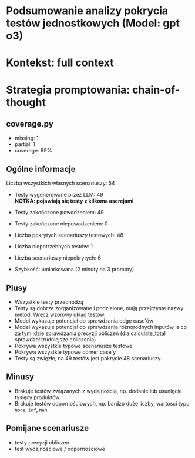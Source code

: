 # Podsumowanie analizy pokrycia testów jednostkowych (Model: gpt o3)
# Kontekst: full context
# Strategia promptowania: chain-of-thought

## coverage.py
- missing: 1
- partial: 1
- coverage: 99%

## Ogólne informacje

Liczba wszystkich własnych scenariuszy: 54

- Testy wygenerowane przez LLM: 49
<br/> <strong>NOTKA: pojawiają się testy z kilkoma asercjami</strong>
- Testy zakończone powodzeniem: 49
- Testy zakończone niepowodzeniem: 0


- Liczba pokrytych scenariuszy testowych: 48
- Liczba niepotrzebnych testów: 1
- Liczba scenariuszy niepokrytych: 6
- Szybkość: umiarkowana (2 minuty na 3 prompty)

## Plusy

- Wszystkie testy przechodzą
- Testy są dobrze zorganizowane i podzielone, mają przejrzyste nazwy metod. Wręcz wzorowy układ testów.
- Model wykazuje potencjał do sprawdzania edge case'ów
- Model wykazuje potencjał do sprawdzania różnorodnych inputów, a co za tym idzie sprawdzania precyzji obliczeń (dla calculate_total sprawdzał trudniejsze obliczenia)
- Pokrywa wszystkie typowe scenariusze testowe
- Pokrywa wszystkie typowe corner case'y
- Testy są zwięzłe, na 49 testów jest pokrycie 48 scenariuszy.

## Minusy

- Brakuje testów związanych z wydajnością, np. dodanie lub usunięcie tysięcy produktów.
- Brakuje testów odpornościowych, np. bardzo duże liczby, wartości typu `None`, `inf`, `NaN`.

## Pomijane scenariusze

- testy precyzji obliczeń
- test wydajnościowe / odpornościowe


